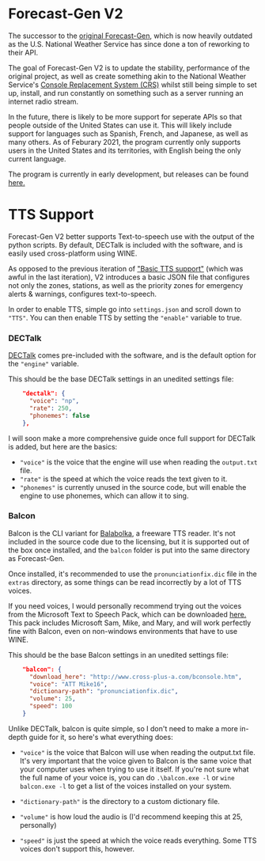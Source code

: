 # Forecast-Gen V2
The successor to the [original Forecast-Gen](https://github.com/Zeexel/forecast-gen), which is now heavily outdated as the U.S. National Weather Service has since done a ton of reworking to their API.

The goal of Forecast-Gen V2 is to update the stability, performance of the original project, as well as create something akin to the National Weather Service's [Console Replacement System (CRS)](https://www.weather.gov/nwr/automatevoice) whilst still being simple to set up, install, and run constantly on something such as a server running an internet radio stream.

In the future, there is likely to be more support for seperate APIs so that people outside of the United States can use it. This will likely include support for languages such as Spanish, French, and Japanese, as well as many others. As of Feburary 2021, the program currently only supports users in the United States and its territories, with English being the only current language.

The program is currently in early development, but releases can be found [here.](https://github.com/Zeexel/forecastgen-v2/releases)

# TTS Support
Forecast-Gen V2 better supports Text-to-speech use with the output of the python scripts. By default, DECTalk is included with the software, and is easily used cross-platform using WINE.

As opposed to the previous iteration of ["Basic TTS support"](https://github.com/Zeexel/forecast-gen/commit/661d80aef6c1d966ac3b0229d939db314f8034ee) (which was awful in the last iteration), V2 introduces a basic JSON file that configures not only the zones, stations, as well as the priority zones for emergency alerts & warnings, configures text-to-speech. 

In order to enable TTS, simple go into ``settings.json`` and scroll down to ``"TTS"``. You can then enable TTS by setting the ``"enable"`` variable to true.

### DECTalk
[DECTalk](https://en.wikipedia.org/wiki/DECtalk) comes pre-included with the software, and is the default option for the ``"engine"`` variable. 

This should be the base DECTalk settings in an unedited settings file:

```json
    "dectalk": {
      "voice": "np",
      "rate": 250,
      "phonemes": false
    },
```

I will soon make a more comprehensive guide once full support for DECTalk is added, but here are the basics:

* ``"voice"`` is the voice that the engine will use when reading the ``output.txt`` file.
* ``"rate"`` is the speed at which the voice reads the text given to it.
* ``"phonemes"`` is currently unused in the source code, but will enable the engine to use phonemes, which can allow it to sing.

### Balcon
Balcon is the CLI variant for [Balabolka](http://www.cross-plus-a.com/balabolka.htm), a freeware TTS reader. It's not included in the source code due to the licensing, but it is supported out of the box once installed, and the ``balcon`` folder is put into the same directory as Forecast-Gen.

Once installed, it's recommended to use the ``pronunciationfix.dic`` file in the ``extras`` directory, as some things can be read incorrectly by a lot of TTS voices.

If you need voices, I would personally recommend trying out the voices from the Microsoft Text to Speech Pack, which can be downloaded [here.](https://archive.org/details/Sam_mike_and_mary) This pack includes Microsoft Sam, Mike, and Mary, and will work perfectly fine with Balcon, even on non-windows environments that have to use WINE.

This should be the base Balcon settings in an unedited settings file:
```json
    "balcon": {
      "download_here": "http://www.cross-plus-a.com/bconsole.htm",
      "voice": "ATT Mike16",
      "dictionary-path": "pronunciationfix.dic",
      "volume": 25,
      "speed": 100
    }
```

Unlike DECTalk, balcon is quite simple, so I don't need to make a more in-depth guide for it, so here's what everything does:

* ``"voice"`` is the voice that Balcon will use when reading the output.txt file. 
  It's very important that the voice given to Balcon is the same voice that your computer uses when trying to use it itself. If you're not sure what the full name of your voice is, you can do ``.\balcon.exe -l`` or ``wine balcon.exe -l`` to get a list of the voices installed on your system.

* ``"dictionary-path"`` is the directory to a custom dictionary file.
* ``"volume"`` is how loud the audio is (I'd recommend keeping this at 25, personally)
* ``"speed"`` is just the speed at which the voice reads everything. Some TTS voices don't support this, however.